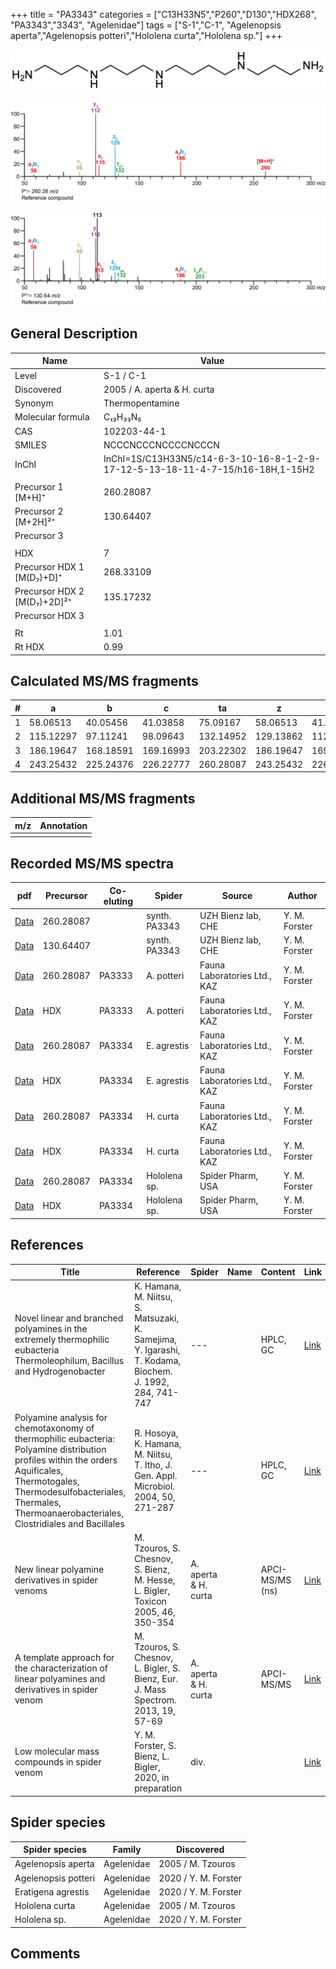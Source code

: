 +++
title = "PA3343"
categories = ["C13H33N5","P260","D130","HDX268",
"PA3343","3343",
"Agelenidae"]
tags = ["S-1","C-1",
"Agelenopsis aperta","Agelenopsis potteri","Hololena curta","Hololena sp."]
+++

![](/img/PA3343.png)

![](/img_MSMS/260_PA3343.png?classes=border)

![](/img_MSMS/260_PA3343_2.png?classes=border)

## General Description

| Name                        | Value                       |
|-----------------------------|-----------------------------|
| Level                       | S-1 / C-1                   |
| Discovered                  | 2005 / A. aperta & H. curta |
| Synonym                     | Thermopentamine             |
| Molecular formula           | C₁₃H₃₃N₅                    |
| CAS                         | 102203-44-1                 |
| SMILES | NCCCNCCCNCCCCNCCCN  |
| InChI  | InChI=1S/C13H33N5/c14-6-3-10-16-8-1-2-9-17-12-5-13-18-11-4-7-15/h16-18H,1-15H2  |
|                             |                             |
| Precursor 1 [M+H]⁺          | 260.28087                   |
| Precursor 2 [M+2H]²⁺        | 130.64407                   |
| Precursor 3                 |                             |
|                             |                             |
| HDX                         | 7                           |
| Precursor HDX 1 [M(D₇)+D]⁺   | 268.33109                   |
| Precursor HDX 2 [M(D₇)+2D]²⁺ | 135.17232                   |
| Precursor HDX 3             |                             |
|                             |                             |
| Rt                          | 1.01                        |
| Rt HDX                      | 0.99                            |

## Calculated MS/MS fragments

| # | a         | b         | c         | ta        | z         | y         | tz        |
|---|-----------|-----------|-----------|-----------|-----------|-----------|-----------|
| 1 | 58.06513 | 40.05456 | 41.03858 | 75.09167 | 58.06513 | 41.03858 | 75.09167 |
| 2 | 115.12297 | 97.11241 | 98.09643 | 132.14952 | 129.13862 | 112.11208 | 146.16517 |
| 3 | 186.19647 | 168.18591 | 169.16993 | 203.22302 | 186.19647 | 169.16993 | 203.22302 |
| 4 | 243.25432 | 225.24376 | 226.22777 | 260.28087 | 243.25432 | 226.22777 | 260.28087 |

## Additional MS/MS fragments

| m/z | Annotation |
|-----|------------|
|     |            |

## Recorded MS/MS spectra

| pdf                                              | Precursor | Co-eluting | Spider        | Source                       | Author        |
|--------------------------------------------------|-----------|------------|---------------|------------------------------|---------------|
| [Data](/pdf/260_PA3343_1-01.pdf)                 | 260.28087 |            | synth. PA3343 | UZH Bienz lab, CHE           | Y. M. Forster |
| [Data](/pdf/260_PA3343_1-01_2.pdf)               | 130.64407 |            | synth. PA3343 | UZH Bienz lab, CHE           | Y. M. Forster |
| [Data](/pdf/A-potteri/260_PA3334_PA3343_Ap.pdf) | 260.28087 | PA3333          | A. potteri | Fauna Laboratories Ltd., KAZ | Y. M. Forster |
| [Data](/pdf/A-potteri/260_PA3334_PA3343_Ap_HDX.pdf) | HDX | PA3333          | A. potteri | Fauna Laboratories Ltd., KAZ | Y. M. Forster |
| [Data](/pdf/E-agrestis/260_PA3334_PA3343_Ea.pdf) | 260.28087 | PA3334     | E. agrestis   | Fauna Laboratories Ltd., KAZ | Y. M. Forster |
| [Data](/pdf/E-agrestis/260_PA3334_PA3343_Ea_HDX.pdf) | HDX | PA3334     | E. agrestis   | Fauna Laboratories Ltd., KAZ | Y. M. Forster |
| [Data](/pdf/H-curta/260_PA3334_PA3343_Hc.pdf) | 260.28087 | PA3334           | H. curta | Fauna Laboratories Ltd., KAZ | Y. M. Forster |
| [Data](/pdf/H-curta/260_PA3334_PA3343_Hc_HDX.pdf) | HDX | PA3334           | H. curta | Fauna Laboratories Ltd., KAZ | Y. M. Forster |
| [Data](/pdf/Hololena-sp/260_PA3334_PA3343_Ho-sp.pdf) | 260.28087 | PA3334         | Hololena sp. | Spider Pharm, USA | Y. M. Forster |
| [Data](/pdf/Hololena-sp/260_PA3334_PA3343_Ho-sp_HDX.pdf) | HDX | PA3334         | Hololena sp. | Spider Pharm, USA | Y. M. Forster |

## References

| Title                                                                                                                                                                                                                                     | Reference                                                                                               | Spider               | Name | Content         | Link                                                                     |
|-------------------------------------------------------------------------------------------------------------------------------------------------------------------------------------------------------------------------------------------|---------------------------------------------------------------------------------------------------------|----------------------|------|-----------------|--------------------------------------------------------------------------|
| Novel linear and branched polyamines in the extremely thermophilic eubacteria Thermoleophilum, Bacillus and Hydrogenobacter                                                                                                               | K. Hamana, M. Niitsu, S. Matsuzaki, K. Samejima, Y. Igarashi, T. Kodama, Biochem. J. 1992, 284, 741-747 | ---                  |      | HPLC, GC        | [Link](http://www.biochemj.org/content/284/3/741)                        |
| Polyamine analysis for chemotaxonomy of thermophilic eubacteria: Polyamine distribution profiles within the orders Aquificales, Thermotogales, Thermodesulfobacteriales, Thermales, Thermoanaerobacteriales, Clostridiales and Bacillales | R. Hosoya, K. Hamana, M. Niitsu, T. Itho, J. Gen. Appl. Microbiol. 2004, 50, 271-287                    | ---                  |      | HPLC, GC        | [Link](https://www.jstage.jst.go.jp/article/jgam/50/5/50_5_271/_article) |
| New linear polyamine derivatives in spider venoms                                                                                                                                                                                         | M. Tzouros, S. Chesnov, S. Bienz, M. Hesse, L. Bigler, Toxicon 2005, 46, 350-354                        | A. aperta & H. curta |      | APCI-MS/MS (ns) | [Link](https://doi.org/10.1016/j.toxicon.2005.04.018)                    |
| A template approach for the characterization of linear polyamines and derivatives in spider venom                                                                                                                                         | M. Tzouros, S. Chesnov, L. Bigler, S. Bienz, Eur. J. Mass Spectrom. 2013, 19, 57-69                     | A. aperta & H. curta |      | APCI-MS/MS      | [Link](https://doi.org/10.1255/ejms.1213)                                |
| Low molecular mass compounds in spider venom      | Y. M. Forster, S. Bienz, L. Bigler, 2020, in preparation          | div.       |   |   | [Link](unknown) |

## Spider species

| Spider species     | Family     | Discovered           |
|--------------------|------------|----------------------|
| Agelenopsis aperta | Agelenidae | 2005 / M. Tzouros    |
| Agelenopsis potteri | Agelenidae | 2020 / Y. M. Forster |
| Eratigena agrestis | Agelenidae | 2020 / Y. M. Forster |
| Hololena curta     | Agelenidae | 2005 / M. Tzouros    |
| Hololena sp. | Agelenidae | 2020 / Y. M. Forster |

## Comments
